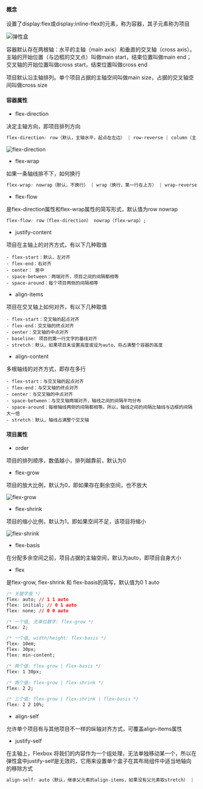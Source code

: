 #### 概念

设置了display:flex或display:inline-flex的元素，称为容器，其子元素称为项目

![弹性盒](http://www.ruanyifeng.com/blogimg/asset/2015/bg2015071004.png)

容器默认存在两根轴：水平的主轴（main axis）和垂直的交叉轴（cross axis）。主轴的开始位置（与边框的交叉点）叫做main start，结束位置叫做main end；交叉轴的开始位置叫做cross start，结束位置叫做cross end

项目默认沿主轴排列。单个项目占据的主轴空间叫做main size，占据的交叉轴空间叫做cross size

#### 容器属性

- flex-direction

决定主轴方向，即项目排列方向

```css
flex-direction: row（默认，主轴水平，起点在左边） | row-reverse | column（主轴垂直，起点在上边） | column-reverse;
```

![flex-direction](http://www.ruanyifeng.com/blogimg/asset/2015/bg2015071005.png)

- flex-wrap

如果一条轴线排不下，如何换行

```css
flex-wrap: nowrap（默认，不换行） | wrap（换行，第一行在上方） | wrap-reverse（换行，第一行在下方）;
```

- flex-flow

是flex-direction属性和flex-wrap属性的简写形式，默认值为row nowrap

```css
flex-flow: row（flex-direction） nowrap（flex-wrap）;
```

- justify-content

项目在主轴上的对齐方式，有以下几种取值

    - flex-start：默认，左对齐
    - flex-end：右对齐
    - center： 居中
    - space-between：两端对齐，项目之间的间隔都相等
    - space-around：每个项目两侧的间隔相等

- align-items

项目在交叉轴上如何对齐，有以下几种取值

    - flex-start：交叉轴的起点对齐
    - flex-end：交叉轴的终点对齐
    - center：交叉轴的中点对齐
    - baseline: 项目的第一行文字的基线对齐
    - stretch：默认，如果项目未设置高度或设为auto，将占满整个容器的高度

- align-content

多根轴线的对齐方式，即存在多行

    - flex-start：与交叉轴的起点对齐
    - flex-end：与交叉轴的终点对齐
    - center：与交叉轴的中点对齐
    - space-between：与交叉轴两端对齐，轴线之间的间隔平均分布
    - space-around：每根轴线两侧的间隔都相等。所以，轴线之间的间隔比轴线与边框的间隔大一倍
    - stretch：默认，轴线占满整个交叉轴

#### 项目属性

- order

项目的排列顺序，数值越小，排列越靠前，默认为0

- flex-grow

项目的放大比例，默认为0，即如果存在剩余空间，也不放大

![flex-grow](http://www.ruanyifeng.com/blogimg/asset/2015/bg2015071014.png)

- flex-shrink

项目的缩小比例，默认为1，即如果空间不足，该项目将缩小

![flex-shrink](http://www.ruanyifeng.com/blogimg/asset/2015/bg2015071015.jpg)

- flex-basis

在分配多余空间之前，项目占据的主轴空间，默认为auto，即项目自身大小

- flex

是flex-grow, flex-shrink 和 flex-basis的简写，默认值为0 1 auto

```css
/* 关键字值 */
flex: auto; // 1 1 auto
flex: initial; // 0 1 auto
flex: none; // 0 0 auto

/* 一个值, 无单位数字: flex-grow */
flex: 2;

/* 一个值, width/height: flex-basis */
flex: 10em;
flex: 30px;
flex: min-content;

/* 两个值: flex-grow | flex-basis */
flex: 1 30px;

/* 两个值: flex-grow | flex-shrink */
flex: 2 2;

/* 三个值: flex-grow | flex-shrink | flex-basis */
flex: 2 2 10%;
```

- align-self

允许单个项目有与其他项目不一样的纵轴对齐方式，可覆盖align-items属性

- justify-self

在主轴上，Flexbox 将我们的内容作为一个组处理，无法单独移动某一个，所以在弹性盒中justify-self是无效的，它用来设置单个盒子在其布局组件中适当地轴向的移除方式

```css
align-self: auto（默认，继承父元素的align-items，如果没有父元素取stretch） | flex-start | flex-end | center | baseline | stretch;
```